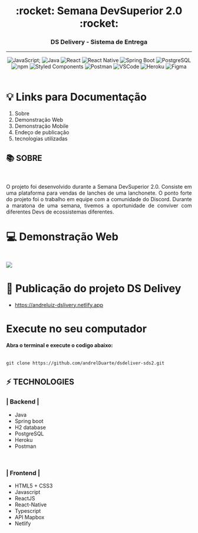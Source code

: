

<div align = "center">
<h1>:rocket: Semana DevSuperior 2.0 :rocket:</h1>
<h3>DS Delivery - Sistema de Entrega  </h3>
  <hr>
  
![JavaScript](https://img.shields.io/badge/-JavaScript%20ES6-F7B93E?style=flat-square&logo=javascript&logoColor=black);
![Java](https://img.shields.io/badge/-Java-DE252C?style=flat-square&logo=java&logoColor=white)
![React](https://img.shields.io/badge/-React%20JS-262B32?style=flat-square&logo=react&logoColor=00D0F6)
![React Native](https://img.shields.io/badge/-React%20Native-262B32?style=flat-square&logo=react&logoColor=00D0F6)
![Spring Boot](https://img.shields.io/badge/-Spring-199F3A?style=flat-square&logo=Spring&logoColor=white)
![PostgreSQL](https://img.shields.io/badge/-PostgreSQL-31648C?style=flat-square&logo=postgresql&logoColor=white)
![npm](https://img.shields.io/badge/-NPM-CB3837?style=flat-square&logo=npm&logoColor=white)
![Styled Components](https://img.shields.io/badge/-Styled_Components-db7092?style=flat-square&logo=styled-components&logoColor=white)
![Postman](https://img.shields.io/badge/-Postman-FD602F?style=flat-square&logo=postman&logoColor=white)
![VSCode](https://img.shields.io/badge/-VSCode-0085D1?style=flat-square&logo=visual-studio-code&logoColor=white)
![Heroku](https://img.shields.io/badge/-Heroku-430098?style=flat-square&logo=heroku&logoColor=white)
![Figma](https://img.shields.io/badge/-Figma-EA4C1D?style=flat-square&logo=figma&logoColor=white)
<br>
<br>


  
</div>

# :bulb: Links para Documentação

1. Sobre 
2. Demonstração Web
3. Demonstração Mobile
4. Endeço de publicação
5. tecnologias utilizadas
  


## :books: SOBRE
<br>

<p align="justify">O projeto foi desenvolvido durante a Semana DevSuperior 2.0. Consiste em uma plataforma para vendas de lanches de uma lanchonete. O ponto forte do projeto foi o trabalho em equipe com a comunidade do Discord. Durante a maratona de uma semana, tivemos a oportunidade de conviver com diferentes Devs de ecossistemas diferentes.</p>



# :computer: Demonstração Web

<h1>
<img src="media/video.gif">
</h1>

# :loudspeaker: Publicação do projeto DS Delivey

- https://andreluiz-dslivery.netlify.app


# Execute no seu computador

#### Abra o terminal e execute o codigo abaixo:

```git 

git clone https://github.com/andrelDuarte/dsdeliver-sds2.git 

```

## :zap: TECHNOLOGIES


### | Backend | 

* Java 
* Spring boot 
* H2 database  
* PostgreSQL 
* Heroku 
* Postman

<br>

### | Frontend | 
* HTML5 + CSS3 
* Javascript 
* ReactJS 
* React-Native 
* Typescript 
* API Mapbox 
* Netlify
